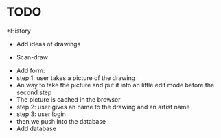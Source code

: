 # TODO
*History
- Add ideas of drawings

* Scan-draw
- Add form:
 - step 1: user takes a picture of the drawing
  - An way to take the picture and put it into an little edit mode before the second step
  - The picture is cached in the browser 
 - step 2: user gives an name to the drawing and an artist name
 - step 3: user login
  - then we push into the database
- Add database

